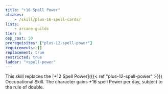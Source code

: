 ```yaml
---
title: "+16 Spell Power"
aliases:
    - /skill/plus-16-spell-cards/
lists:
    - arcane-guilds
tier: 5
osp_cost: 50
prerequisites: ["plus-12-spell-power"]
requirements: []
replacement: true
restricted: true
ladder: "+spell-power"
---
```

This skill replaces the [+12 Spell Power]({{< ref "plus-12-spell-power" >}}) Occupational Skill. The character gains +16 spell Power per day, subject to the rule of double.
